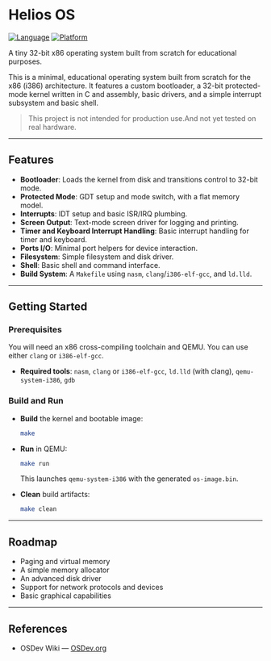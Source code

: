 # Helios OS

[![Language](https://img.shields.io/badge/language-C%20%26%20Assembly-orange.svg)](https://en.wikipedia.org/wiki/C_(programming_language))
[![Platform](https://img.shields.io/badge/platform-x86-blue.svg)](https://en.wikipedia.org/wiki/X86)

A tiny 32-bit x86 operating system built from scratch for educational purposes.

This is a minimal, educational operating system built from scratch for the x86 (i386) architecture. It features a custom bootloader, a 32-bit protected-mode kernel written in C and assembly, basic drivers, and a simple interrupt subsystem and basic shell.

> This project is not intended for production use.And not yet tested on real hardware.

---

## Features

-   **Bootloader**: Loads the kernel from disk and transitions control to 32-bit mode.
-   **Protected Mode**: GDT setup and mode switch, with a flat memory model.
-   **Interrupts**: IDT setup and basic ISR/IRQ plumbing.
-   **Screen Output**: Text-mode screen driver for logging and printing.
-   **Timer and Keyboard Interrupt Handling**: Basic interrupt handling for timer and keyboard.
-   **Ports I/O**: Minimal port helpers for device interaction.
-   **Filesystem**: Simple filesystem and disk driver.
-   **Shell**: Basic shell and command interface.
-   **Build System**: A `Makefile` using `nasm`, `clang`/`i386-elf-gcc`, and `ld.lld`.

---

## Getting Started

### Prerequisites

You will need an x86 cross-compiling toolchain and QEMU. You can use either `clang` or `i386-elf-gcc`.

-   **Required tools**: `nasm`, `clang` or `i386-elf-gcc`, `ld.lld` (with clang), `qemu-system-i386`, `gdb`

### Build and Run

-   **Build** the kernel and bootable image:

    ```bash
    make
    ```

-   **Run** in QEMU:

    ```bash
    make run
    ```

    This launches `qemu-system-i386` with the generated `os-image.bin`.

-   **Clean** build artifacts:

    ```bash
    make clean
    ```

---

## Roadmap

-   Paging and virtual memory
-   A simple memory allocator
-   An advanced disk driver
-   Support for network protocols and devices
-   Basic graphical capabilities
---

## References

-   OSDev Wiki — [OSDev.org](https://wiki.osdev.org)
